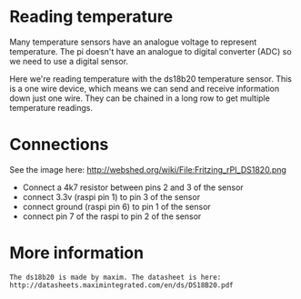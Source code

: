 # Reading temperature

Many temperature sensors have an analogue voltage to represent temperature. The pi doesn't have an analogue to digital converter (ADC) so we need to use a digital sensor.

Here we're reading temperature with the ds18b20 temperature sensor. This is a one wire device, which means we can send and receive information down just one wire. They can be chained in a long row to get multiple temperature readings.

# Connections

See the image here: http://webshed.org/wiki/File:Fritzing_rPI_DS1820.png

* Connect a 4k7 resistor between pins 2 and 3 of the sensor
* connect 3.3v (raspi pin 1) to pin 3 of the sensor
* connect ground (raspi pin 6) to pin 1 of the sensor
* connect pin 7 of the raspi to pin 2 of the sensor

# More information

	The ds18b20 is made by maxim. The datasheet is here: http://datasheets.maximintegrated.com/en/ds/DS18B20.pdf
